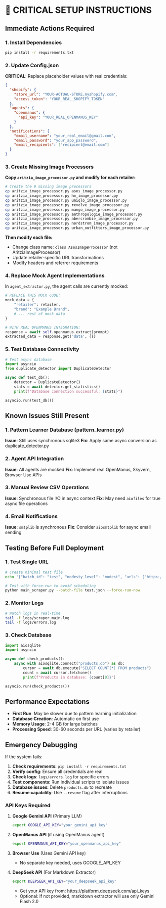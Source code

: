 # 🚨 CRITICAL SETUP INSTRUCTIONS

## Immediate Actions Required

### 1. Install Dependencies
```bash
pip install -r requirements.txt
```

### 2. Update Config.json
**CRITICAL**: Replace placeholder values with real credentials:

```json
{
  "shopify": {
    "store_url": "YOUR-ACTUAL-STORE.myshopify.com",
    "access_token": "YOUR_REAL_SHOPIFY_TOKEN"
  },
  "agents": {
    "openmanus": {
      "api_key": "YOUR_REAL_OPENMANUS_KEY"
    }
  },
  "notifications": {
    "email_username": "your_real_email@gmail.com",
    "email_password": "your_app_password",
    "email_recipients": ["recipient@email.com"]
  }
}
```

### 3. Create Missing Image Processors
**Copy `aritzia_image_processor.py` and modify for each retailer:**

```bash
# Create the 9 missing image processors
cp aritzia_image_processor.py asos_image_processor.py
cp aritzia_image_processor.py hm_image_processor.py
cp aritzia_image_processor.py uniqlo_image_processor.py
cp aritzia_image_processor.py revolve_image_processor.py
cp aritzia_image_processor.py mango_image_processor.py
cp aritzia_image_processor.py anthropologie_image_processor.py
cp aritzia_image_processor.py abercrombie_image_processor.py
cp aritzia_image_processor.py nordstrom_image_processor.py
cp aritzia_image_processor.py urban_outfitters_image_processor.py
```

**Then modify each file:**
- Change class name: `class AsosImageProcessor` (not AritziaImageProcessor)
- Update retailer-specific URL transformations
- Modify headers and referrer requirements

### 4. Replace Mock Agent Implementations

In `agent_extractor.py`, the agent calls are currently mocked:

```python
# REPLACE THIS MOCK CODE:
mock_data = {
    "retailer": retailer,
    "brand": "Example Brand",
    # ... rest of mock data
}

# WITH REAL OPENMANUS INTEGRATION:
response = await self.openmanus.extract(prompt)
extracted_data = response.get('data', {})
```

### 5. Test Database Connectivity

```python
# Test async database
import asyncio
from duplicate_detector import DuplicateDetector

async def test_db():
    detector = DuplicateDetector()
    stats = await detector.get_statistics()
    print(f"Database connection successful: {stats}")

asyncio.run(test_db())
```

## Known Issues Still Present

### 1. Pattern Learner Database (pattern_learner.py)
**Issue**: Still uses synchronous sqlite3
**Fix**: Apply same async conversion as duplicate_detector.py

### 2. Agent API Integration
**Issue**: All agents are mocked
**Fix**: Implement real OpenManus, Skyvern, Browser Use APIs

### 3. Manual Review CSV Operations
**Issue**: Synchronous file I/O in async context
**Fix**: May need `aiofiles` for true async file operations

### 4. Email Notifications
**Issue**: `smtplib` is synchronous
**Fix**: Consider `aiosmtplib` for async email sending

## Testing Before Full Deployment

### 1. Test Single URL
```bash
# Create minimal test file
echo '{"batch_id": "test", "modesty_level": "modest", "urls": ["https://aritzia.com/test-product"]}' > test.json

# Test with force-run to avoid scheduling
python main_scraper.py --batch-file test.json --force-run-now
```

### 2. Monitor Logs
```bash
# Watch logs in real-time
tail -f logs/scraper_main.log
tail -f logs/errors.log
```

### 3. Check Database
```python
import aiosqlite
import asyncio

async def check_products():
    async with aiosqlite.connect("products.db") as db:
        cursor = await db.execute("SELECT COUNT(*) FROM products")
        count = await cursor.fetchone()
        print(f"Products in database: {count[0]}")

asyncio.run(check_products())
```

## Performance Expectations

- **First Run**: May be slower due to pattern learning initialization
- **Database Creation**: Automatic on first use
- **Memory Usage**: 2-4 GB for large batches
- **Processing Speed**: 30-60 seconds per URL (varies by retailer)

## Emergency Debugging

If the system fails:

1. **Check requirements**: `pip install -r requirements.txt`
2. **Verify config**: Ensure all credentials are real
3. **Check logs**: `logs/errors.log` for specific errors  
4. **Test components**: Run individual scripts to isolate issues
5. **Database issues**: Delete `products.db` to recreate
6. **Resume capability**: Use `--resume` flag after interruptions

### API Keys Required

1. **Google Gemini API** (Primary LLM)
   ```bash
   export GOOGLE_API_KEY="your_gemini_api_key"
   ```

2. **OpenManus API** (if using OpenManus agent)
   ```bash
   export OPENMANUS_API_KEY="your_openmanus_api_key"
   ```

3. **Browser Use** (Uses Gemini API key)
   - No separate key needed, uses GOOGLE_API_KEY

4. **DeepSeek API** (For Markdown Extractor)
   ```bash
   export DEEPSEEK_API_KEY="your_deepseek_api_key"
   ```
   - Get your API key from: https://platform.deepseek.com/api_keys
   - Optional: If not provided, markdown extractor will use only Gemini Flash 2.0